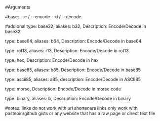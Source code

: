 #Arguments


#base:
--e / --encode
--d / --decode
  

#addional
type: base32,  aliases: b32, Description: Encode/Decode in base32


type: base64, aliases: b64, Description: Encode/Decode in base64


type: rot13, aliases: r13, Description: Encode/Decode in rot13


type: hex, Description: Encode/Decode in hex


type: base85, aliases: b85, Description: Encode/Decode in base85


type: ascii85, aliases: a85, description: Encode/Decode in ASCII85


type: morse, Description: Encode/Decode in morse code


type: binary, aliases: b, Description: Encode/Decode in binary
                                  



#notes:
links do not work with url shorteners
links only work with pastebin/github gists or any website that has a raw page or direct text file